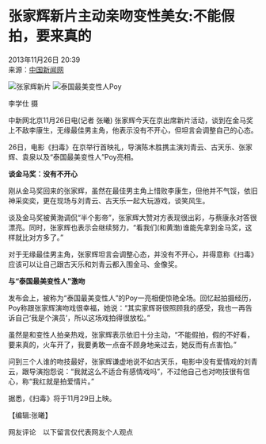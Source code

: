 # 张家辉新片主动亲吻变性美女:不能假拍，要来真的 

2013年11月26日 20:39  
来源：[中国新闻网](http://www.chinanews.com/)

![张家辉新片](http://www.chinanews.com/fileftp/2020/03/2020-03-11/U194P4T47D46410F978DT20200311093349.jpg)
![泰国最美变性人Poy](http://www.chinanews.com/fileftp/2020/03/2020-03-11/U194P4T47D46410F977DT20200311083723.jpg)

李学仕 摄

中新网北京11月26日电(记者 张曦) 张家辉今天在京出席新片活动，谈到在金马奖上不敌李康生，无缘最佳男主角，他表示没有不开心，但坦言会调整自己的心态。

26日，电影《扫毒》在京举行首映礼，导演陈木胜携主演刘青云、古天乐、张家辉、袁泉以及“泰国最美变性人”Poy亮相。

**谈金马奖：没有不开心**

刚从金马奖回来的张家辉，虽然在最佳男主角上惜败李康生，但他并不气馁，依旧神采奕奕，更在现场与刘青云、古天乐一起大玩游戏，谈笑风生。

谈及金马奖被黄渤调侃“半个影帝”，张家辉大赞对方表现很出彩，与蔡康永对答很漂亮。同时，张家辉也表示会继续努力，“看我们(和黄渤)谁能先拿到金马奖，这样就比对方多了。”

对于无缘最佳男主角，张家辉坦言会调整心态，并没有不开心，并得意称《扫毒》应该可以让自己跟古天乐和刘青云都入围金马、金像奖。

**与“泰国最美变性人”激吻**

发布会上，被称为“泰国最美变性人”的Poy一亮相便惊艳全场。回忆起拍摄经历，Poy称跟张家辉演吻戏很幸福，她说：“其实家辉哥很照顾我的感受，我也一再告诉自己‘我是个演员’，所以这场戏拍得很放松。”

虽然是和变性人拍亲热戏，张家辉表示依旧十分主动，“不能假拍，假的不好看，要来真的，火车开了，我要勇敢一点奋不顾身地亲过去，她反而有点害怕。”

问到三个人谁的吻技最好，张家辉谦虚地说不如古天乐，电影中没有爱情戏的刘青云，跟导演抱怨说：“我就这么不适合有感情戏吗”，不过他自己也对吻技很有信心，称“我红就是拍爱情片。”

据悉，《扫毒》将于11月29日上映。

【编辑:张曦】  

网友评论　以下留言仅代表网友个人观点